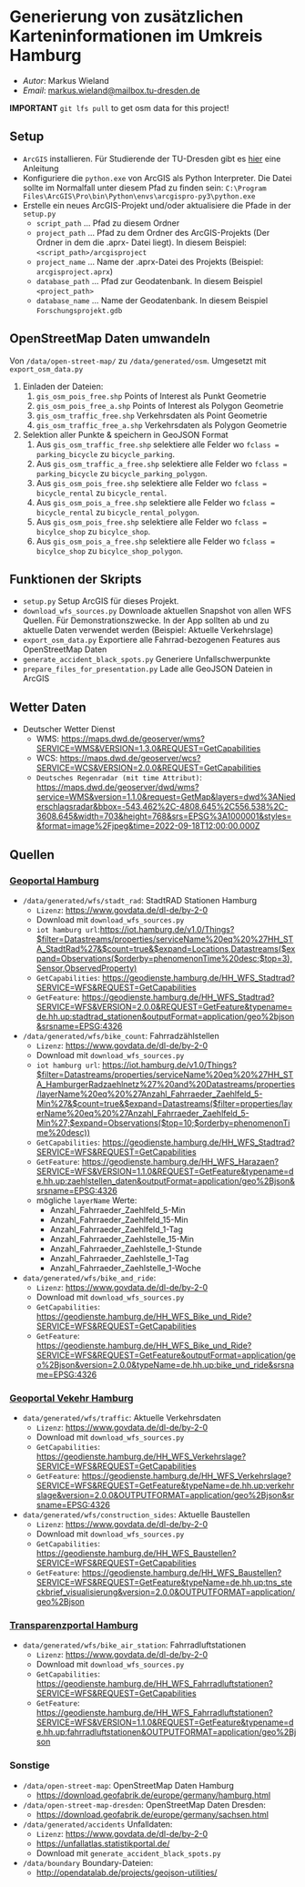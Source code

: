 # Generierung von zusätzlichen Karteninformationen im Umkreis Hamburg

- *Autor*: Markus Wieland
- *Email*: markus.wieland@mailbox.tu-dresden.de

**IMPORTANT** `git lfs pull` to get osm data for this project!

## Setup

* `ArcGIS` installieren. Für Studierende der TU-Dresden gibt es <a href="https://tu-dresden.de/zih/dienste/service-katalog/arbeitsumgebung/dir_software/softwareliste/esri/esri_Stud">hier</a> eine Anleitung
* Konfiguriere die `python.exe` von ArcGIS als Python Interpreter. Die Datei sollte im Normalfall unter diesem Pfad zu finden sein: `C:\Program Files\ArcGIS\Pro\bin\Python\envs\arcgispro-py3\python.exe`
* Erstelle ein neues ArcGIS-Projekt und/oder aktualisiere die Pfade in der `setup.py`
  * `script_path` ... Pfad zu diesem Ordner
  * `project_path` ... Pfad zu dem Ordner des ArcGIS-Projekts (Der Ordner in dem die .aprx- Datei liegt). In diesem Beispiel: `<script_path>/arcgisproject`
  * `project_name` ... Name der .aprx-Datei des Projekts (Beispiel: `arcgisproject.aprx`)
  * `database_path` ... Pfad zur Geodatenbank. In diesem Beispiel `<project_path>`
  * `database_name` ... Name der Geodatenbank. In diesem Beispiel `Forschungsprojekt.gdb`

## OpenStreetMap Daten umwandeln
 
Von `/data/open-street-map/` zu `/data/generated/osm`. Umgesetzt mit `export_osm_data.py`

1. Einladen der Dateien:
   1. `gis_osm_pois_free.shp` Points of Interest als Punkt Geometrie
   2. `gis_osm_pois_free_a.shp` Points of Interest als Polygon Geometrie
   3. `gis_osm_traffic_free.shp` Verkehrsdaten als Point Geometrie
   4. `gis_osm_traffic_free_a.shp` Verkehrsdaten als Polygon Geometrie
2. Selektion aller Punkte & speichern in GeoJSON Format
   1. Aus `gis_osm_traffic_free.shp` selektiere alle Felder wo `fclass = parking_bicycle` zu `bicycle_parking`.
   1. Aus `gis_osm_traffic_a_free.shp` selektiere alle Felder wo `fclass = parking_bicycle` zu `bicycle_parking_polygon`.
   1. Aus `gis_osm_pois_free.shp` selektiere alle Felder wo `fclass = bicycle_rental` zu `bicycle_rental`.
   1. Aus `gis_osm_pois_a_free.shp` selektiere alle Felder wo `fclass = bicycle_rental` zu `bicycle_rental_polygon`.
   1. Aus `gis_osm_pois_free.shp` selektiere alle Felder wo `fclass = bicylce_shop` zu `bicylce_shop`.
   1. Aus `gis_osm_pois_a_free.shp` selektiere alle Felder wo `fclass = bicylce_shop` zu `bicylce_shop_polygon`.

## Funktionen der Skripts
- `setup.py` Setup ArcGIS für dieses Projekt.
- `download_wfs_sources.py` Downloade aktuellen Snapshot von allen WFS Quellen. Für Demonstrationszwecke. In der App sollten ab und zu aktuelle Daten verwendet werden (Beispiel: Aktuelle Verkehrslage)
- `export_osm_data.py` Exportiere alle Fahrrad-bezogenen Features aus OpenStreetMap Daten
- `generate_accident_black_spots.py` Generiere Unfallschwerpunkte
- `prepare_files_for_presentation.py` Lade alle GeoJSON Dateien in ArcGIS

## Wetter Daten
- Deutscher Wetter Dienst
  - WMS: https://maps.dwd.de/geoserver/wms?SERVICE=WMS&VERSION=1.3.0&REQUEST=GetCapabilities
  - WCS: https://maps.dwd.de/geoserver/wcs?SERVICE=WCS&VERSION=2.0.0&REQUEST=GetCapabilities
  - `Deutsches Regenradar (mit time Attribut)`: https://maps.dwd.de/geoserver/dwd/wms?service=WMS&version=1.1.0&request=GetMap&layers=dwd%3ANiederschlagsradar&bbox=-543.462%2C-4808.645%2C556.538%2C-3608.645&width=703&height=768&srs=EPSG%3A1000001&styles=&format=image%2Fjpeg&time=2022-09-18T12:00:00.000Z


## Quellen

### <a href="https://geoportal-hamburg.de/geo-online/">Geoportal Hamburg</a>
- `/data/generated/wfs/stadt_rad`: StadtRAD Stationen Hamburg
  - `Lizenz`: https://www.govdata.de/dl-de/by-2-0
  - Download mit `download_wfs_sources.py`
  - `iot hamburg url`:https://iot.hamburg.de/v1.0/Things?$filter=Datastreams/properties/serviceName%20eq%20%27HH_STA_StadtRad%27&$count=true&$expand=Locations,Datastreams($expand=Observations($orderby=phenomenonTime%20desc;$top=3),Sensor,ObservedProperty)
  - `GetCapabilities`: https://geodienste.hamburg.de/HH_WFS_Stadtrad?SERVICE=WFS&REQUEST=GetCapabilities
  - `GetFeature`: https://geodienste.hamburg.de/HH_WFS_Stadtrad?SERVICE=WFS&VERSION=2.0.0&REQUEST=GetFeature&typename=de.hh.up:stadtrad_stationen&outputFormat=application/geo%2bjson&srsname=EPSG:4326
- `/data/generated/wfs/bike_count`: Fahrradzählstellen
  - `Lizenz`: https://www.govdata.de/dl-de/by-2-0
  - Download mit `download_wfs_sources.py`
  - `iot hamburg url`: https://iot.hamburg.de/v1.0/Things?$filter=Datastreams/properties/serviceName%20eq%20%27HH_STA_HamburgerRadzaehlnetz%27%20and%20Datastreams/properties/layerName%20eq%20%27Anzahl_Fahrraeder_Zaehlfeld_5-Min%27&$count=true&$expand=Datastreams($filter=properties/layerName%20eq%20%27Anzahl_Fahrraeder_Zaehlfeld_5-Min%27;$expand=Observations($top=10;$orderby=phenomenonTime%20desc))
  - `GetCapabilities`: https://geodienste.hamburg.de/HH_WFS_Stadtrad?SERVICE=WFS&REQUEST=GetCapabilities
  - `GetFeature`: https://geodienste.hamburg.de/HH_WFS_Harazaen?SERVICE=WFS&VERSION=1.1.0&REQUEST=GetFeature&typename=de.hh.up:zaehlstellen_daten&outputFormat=application/geo%2Bjson&srsname=EPSG:4326
  - mögliche `layerName` Werte: 
    - Anzahl_Fahrraeder_Zaehlfeld_5-Min 
    - Anzahl_Fahrraeder_Zaehlfeld_15-Min 
    - Anzahl_Fahrraeder_Zaehlfeld_1-Tag 
    - Anzahl_Fahrraeder_Zaehlstelle_15-Min 
    - Anzahl_Fahrraeder_Zaehlstelle_1-Stunde 
    - Anzahl_Fahrraeder_Zaehlstelle_1-Tag 
    - Anzahl_Fahrraeder_Zaehlstelle_1-Woche
- `data/generated/wfs/bike_and_ride`: 
  - `Lizenz`: https://www.govdata.de/dl-de/by-2-0
  - Download mit `download_wfs_sources.py`
  - `GetCapabilities`: https://geodienste.hamburg.de/HH_WFS_Bike_und_Ride?SERVICE=WFS&REQUEST=GetCapabilities
  - `GetFeature`: https://geodienste.hamburg.de/HH_WFS_Bike_und_Ride?SERVICE=WFS&REQUEST=GetFeature&outputFormat=application/geo%2Bjson&version=2.0.0&typeName=de.hh.up:bike_und_ride&srsname=EPSG:4326

### <a href="https://geoportal-hamburg.de/geo-online/">Geoportal Vekehr Hamburg</a>
- `data/generated/wfs/traffic`: Aktuelle Verkehrsdaten
  - `Lizenz`: https://www.govdata.de/dl-de/by-2-0
  - Download mit `download_wfs_sources.py`
  - `GetCapabilities`: https://geodienste.hamburg.de/HH_WFS_Verkehrslage?SERVICE=WFS&REQUEST=GetCapabilities
  - `GetFeature`: https://geodienste.hamburg.de/HH_WFS_Verkehrslage?SERVICE=WFS&REQUEST=GetFeature&typeName=de.hh.up:verkehrslage&version=2.0.0&OUTPUTFORMAT=application/geo%2Bjson&srsname=EPSG:4326
- `data/generated/wfs/construction_sides`: Aktuelle Baustellen
  - `Lizenz`: https://www.govdata.de/dl-de/by-2-0
  - Download mit `download_wfs_sources.py`
  - `GetCapabilities`: https://geodienste.hamburg.de/HH_WFS_Baustellen?SERVICE=WFS&REQUEST=GetCapabilities
  - `GetFeature`: https://geodienste.hamburg.de/HH_WFS_Baustellen?SERVICE=WFS&REQUEST=GetFeature&typeName=de.hh.up:tns_steckbrief_visualisierung&version=2.0.0&OUTPUTFORMAT=application/geo%2Bjson

### <a href="https://suche.transparenz.hamburg.de/">Transparenzportal Hamburg</a>
- `data/generated/wfs/bike_air_station`: Fahrradluftstationen
  - `Lizenz`: https://www.govdata.de/dl-de/by-2-0
  - Download mit `download_wfs_sources.py`
  - `GetCapabilities`: https://geodienste.hamburg.de/HH_WFS_Fahrradluftstationen?SERVICE=WFS&REQUEST=GetCapabilities
  - `GetFeature`: https://geodienste.hamburg.de/HH_WFS_Fahrradluftstationen?SERVICE=WFS&VERSION=1.1.0&REQUEST=GetFeature&typename=de.hh.up:fahrradluftstationen&OUTPUTFORMAT=application/geo%2Bjson



### Sonstige
- `/data/open-street-map`: OpenStreetMap Daten Hamburg
  - https://download.geofabrik.de/europe/germany/hamburg.html
- `/data/open-street-map-dresden`: OpenStreetMap Daten Dresden: 
  - https://download.geofabrik.de/europe/germany/sachsen.html
- `/data/generated/accidents` Unfalldaten: 
  - `Lizenz`: https://www.govdata.de/dl-de/by-2-0
  - https://unfallatlas.statistikportal.de/
  - Download mit `generate_accident_black_spots.py`
- `/data/boundary` Boundary-Dateien: 
  - http://opendatalab.de/projects/geojson-utilities/